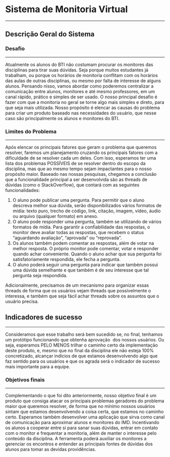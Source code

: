 # Sistema de Monitoria Virtual
-----------------
## Descrição Geral do Sistema

### Desafio
-----------------
Atualmente os alunos do BTI não costumam procurar os monitores das disciplinas para tirar suas dúvidas. Seja porque muitos estudantes já trabalham, ou porque os horários de monitoria conflitam com os horários das aulas de outras disciplinas, ou mesmo por falta de interesse de alguns alunos. Pensando nisso, vamos abordar como poderemos centralizar a comunicação entre alunos, monitores e até mesmo professores, em um canal rápido, prático e simples de ser usado.
O nosso principal desafio é fazer com que a monitoria no geral se torne algo mais simples e direto, para que seja mais utilizada. Nosso propósito é elencar as causas do problema para criar um produto baseado nas necessidades do usuário, que nesse caso são principalmente os alunos e monitores do BTI.

### Limites do Problema
-----------------
Após elencar os principais fatores que geram o problema que queremos resolver, faremos um planejamento cruzando os principais fatores com a dificuldade de se resolver cada um deles. Com isso, esperamos ter uma lista dos problemas POSSÍVEIS de se resolver dentro do escopo da disciplina, mas que ao mesmo tempo sejam impactantes para o nosso propósito maior.
Baseado nas nossas pesquisas, chegamos a conclusão que a funcionalidade principal a ser desenvolvida são as threads de dúvidas (como o StackOverflow), que contará com as seguintes funcionalidades:

1. O aluno pode publicar uma pergunta. Para permitir que o aluno descreva melhor sua dúvida, serão disponibilizados vários formatos de mídia: texto puro, trecho de código, link, citação, imagem, vídeo, áudio ou arquivo (qualquer formato) em anexo.
2. O aluno pode responder uma pergunta, também se utilizando de vários formatos de mídia. Para garantir a confiabilidade das respostas, o monitor deve avaliar todas as respostas, que recebem o status “aguardando avaliação”, “aprovada” ou “reprovada”.
3. Os alunos também podem comentar as respostas, além de votar na melhor resposta. O próprio monitor pode comentar, votar e responder quando achar conveniente. Quando o aluno achar que sua pergunta foi satisfatoriamente respondida, ele fecha a pergunta. 
4. O aluno poderá seguir uma pergunta para indicar que também possui uma dúvida semelhante e que também é de seu interesse que tal pergunta seja respondida.

Adicionalmente, precisamos de um mecanismo para organizar essas threads de forma que os usuários vejam threads que possívelmente o interessa, e também que seja fácil achar threads sobre os assuntos que o usuário precisa.

## Indicadores de sucesso
-----------------
Consideramos que esse trabalho será bem sucedido se, no final, tenhamos um protótipo funcionando que obtenha aprovação  dos nossos usuários. Ou seja, esperamos PELO MENOS trilhar o caminho certo da implementação deste produto, e, mesmo que no final da disciplina ele não esteja 100% concretizado, alcançar indícios de que estamos desenvolvendo algo que faz sentido para os usuários e que os agrada será o indicador de sucesso mais importante para a equipe.

### Objetivos finais
-----------------
Complementando o que foi dito anteriormente, nosso objetivo final é um produto que consiga atacar os principais problemas geradores do problema maior que queremos resolver, de forma que no mínimo nossos usuários sintam que estamos desenvolvendo a coisa certa, que estamos no caminho certo.
Esperamos também desenvolver uma aplicação que sirva como canal de comunicação para aproximar alunos e monitores do IMD. Incentivando os alunos a cooperar entre si para sanar suas dúvidas, entrar em contato com o monitor e frequentar a monitoria, além de manter o interesse pelo conteúdo da disciplina. A ferramenta poderá auxiliar os monitores a gerenciar os encontros e entender as principais fontes de dúvidas dos alunos para tomar as devidas providências.

